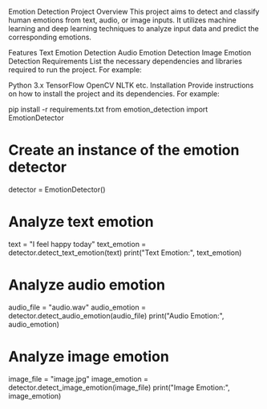 Emotion Detection Project
Overview
This project aims to detect and classify human emotions from text, audio, or image inputs. It utilizes machine learning and deep learning techniques to analyze input data and predict the corresponding emotions.

Features
Text Emotion Detection
Audio Emotion Detection
Image Emotion Detection
Requirements
List the necessary dependencies and libraries required to run the project. For example:

Python 3.x
TensorFlow
OpenCV
NLTK
etc.
Installation
Provide instructions on how to install the project and its dependencies. For example:

pip install -r requirements.txt
from emotion_detection import EmotionDetector

# Create an instance of the emotion detector
detector = EmotionDetector()

# Analyze text emotion
text = "I feel happy today"
text_emotion = detector.detect_text_emotion(text)
print("Text Emotion:", text_emotion)

# Analyze audio emotion
audio_file = "audio.wav"
audio_emotion = detector.detect_audio_emotion(audio_file)
print("Audio Emotion:", audio_emotion)

# Analyze image emotion
image_file = "image.jpg"
image_emotion = detector.detect_image_emotion(image_file)
print("Image Emotion:", image_emotion)
